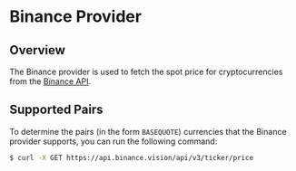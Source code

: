 # Binance Provider

## Overview

The Binance provider is used to fetch the spot price for cryptocurrencies from the [Binance API](https://binance-docs.github.io/apidocs/spot/en/#general-info).

## Supported Pairs

To determine the pairs (in the form `BASEQUOTE`) currencies that the Binance provider supports, you can run the following command:

```bash
$ curl -X GET https://api.binance.vision/api/v3/ticker/price         
```

